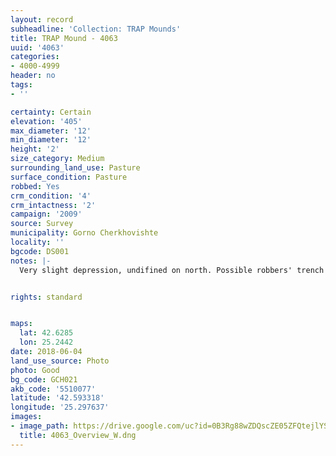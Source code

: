 ```yaml
---
layout: record
subheadline: 'Collection: TRAP Mounds'
title: TRAP Mound - 4063
uuid: '4063'
categories:
- 4000-4999
header: no
tags:
- ''

certainty: Certain
elevation: '405'
max_diameter: '12'
min_diameter: '12'
height: '2'
size_category: Medium
surrounding_land_use: Pasture
surface_condition: Pasture
robbed: Yes
crm_condition: '4'
crm_intactness: '2'
campaign: '2009'
source: Survey
municipality: Gorno Cherkhovishte
locality: ''
bgcode: DS001
notes: |-
  Very slight depression, undifined on north. Possible robbers' trench or erosion.


rights: standard


maps:
  lat: 42.6285
  lon: 25.2442
date: 2018-06-04
land_use_source: Photo
photo: Good
bg_code: GCH021
akb_code: '5510077'
latitude: '42.593318'
longitude: '25.297637'
images:
- image_path: https://drive.google.com/uc?id=0B3Rg88wZDQscZE05ZFQtejlYS2c
  title: 4063_Overview_W.dng
---
```

